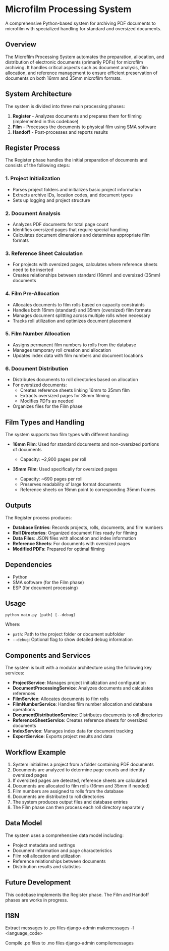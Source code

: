 # Microfilm Processing System

A comprehensive Python-based system for archiving PDF documents to microfilm with specialized handling for standard and oversized documents.

## Overview

The Microfilm Processing System automates the preparation, allocation, and distribution of electronic documents (primarily PDFs) for microfilm archiving. It handles critical aspects such as document analysis, film allocation, and reference management to ensure efficient preservation of documents on both 16mm and 35mm microfilm formats.

## System Architecture

The system is divided into three main processing phases:

1. **Register** - Analyzes documents and prepares them for filming (implemented in this codebase)
2. **Film** - Processes the documents to physical film using SMA software
3. **Handoff** - Post-processes and reports results

## Register Process

The Register phase handles the initial preparation of documents and consists of the following steps:

### 1. Project Initialization
- Parses project folders and initializes basic project information
- Extracts archive IDs, location codes, and document types
- Sets up logging and project structure

### 2. Document Analysis
- Analyzes PDF documents for total page count
- Identifies oversized pages that require special handling
- Calculates document dimensions and determines appropriate film formats

### 3. Reference Sheet Calculation
- For projects with oversized pages, calculates where reference sheets need to be inserted
- Creates relationships between standard (16mm) and oversized (35mm) documents

### 4. Film Pre-Allocation
- Allocates documents to film rolls based on capacity constraints
- Handles both 16mm (standard) and 35mm (oversized) film formats
- Manages document splitting across multiple rolls when necessary
- Tracks roll utilization and optimizes document placement

### 5. Film Number Allocation
- Assigns permanent film numbers to rolls from the database
- Manages temporary roll creation and allocation
- Updates index data with film numbers and document locations

### 6. Document Distribution
- Distributes documents to roll directories based on allocation
- For oversized documents:
  - Creates reference sheets linking 16mm to 35mm film
  - Extracts oversized pages for 35mm filming
  - Modifies PDFs as needed
- Organizes files for the Film phase

## Film Types and Handling

The system supports two film types with different handling:

- **16mm Film**: Used for standard documents and non-oversized portions of documents
  - Capacity: ~2,900 pages per roll
  
- **35mm Film**: Used specifically for oversized pages
  - Capacity: ~690 pages per roll
  - Preserves readability of large format documents
  - Reference sheets on 16mm point to corresponding 35mm frames

## Outputs

The Register process produces:

- **Database Entries**: Records projects, rolls, documents, and film numbers
- **Roll Directories**: Organized document files ready for filming
- **Data Files**: JSON files with allocation and index information
- **Reference Sheets**: For documents with oversized pages
- **Modified PDFs**: Prepared for optimal filming

## Dependencies

- Python
- SMA software (for the Film phase)
- ESP (for document processing)

## Usage

```
python main.py [path] [--debug]
```

Where:
- `path`: Path to the project folder or document subfolder
- `--debug`: Optional flag to show detailed debug information

## Components and Services

The system is built with a modular architecture using the following key services:

- **ProjectService**: Manages project initialization and configuration
- **DocumentProcessingService**: Analyzes documents and calculates references
- **FilmService**: Allocates documents to film rolls
- **FilmNumberService**: Handles film number allocation and database operations
- **DocumentDistributionService**: Distributes documents to roll directories
- **ReferenceSheetService**: Creates reference sheets for oversized documents
- **IndexService**: Manages index data for document tracking
- **ExportService**: Exports project results and data

## Workflow Example

1. System initializes a project from a folder containing PDF documents
2. Documents are analyzed to determine page counts and identify oversized pages
3. If oversized pages are detected, reference sheets are calculated
4. Documents are allocated to film rolls (16mm and 35mm if needed)
5. Film numbers are assigned to rolls from the database
6. Documents are distributed to roll directories
7. The system produces output files and database entries
8. The Film phase can then process each roll directory separately

## Data Model

The system uses a comprehensive data model including:
- Project metadata and settings
- Document information and page characteristics
- Film roll allocation and utilization
- Reference relationships between documents
- Distribution results and statistics

## Future Development

This codebase implements the Register phase. The Film and Handoff phases are works in progress.

## I18N

Extract messages to .po files
django-admin makemessages -l <language_code>

Compile .po files to .mo files
django-admin compilemessages